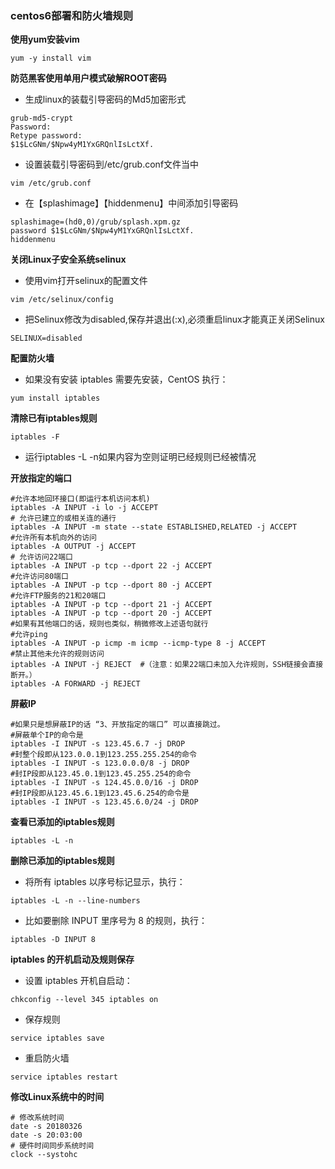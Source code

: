 ### centos6部署和防火墙规则

**使用yum安装vim**
```
yum -y install vim
```

**防范黑客使用单用户模式破解ROOT密码**

* 生成linux的装载引导密码的Md5加密形式
```
grub-md5-crypt
Password:
Retype password:
$1$LcGNm/$Npw4yM1YxGRQnlIsLctXf.
```

* 设置装载引导密码到/etc/grub.conf文件当中
```
vim /etc/grub.conf
```

* 在【splashimage】【hiddenmenu】中间添加引导密码
```
splashimage=(hd0,0)/grub/splash.xpm.gz
password $1$LcGNm/$Npw4yM1YxGRQnlIsLctXf.
hiddenmenu
```

**关闭Linux子安全系统selinux**

* 使用vim打开selinux的配置文件
```
vim /etc/selinux/config
```

* 把Selinux修改为disabled,保存并退出(:x),必须重启linux才能真正关闭Selinux
```
SELINUX=disabled
```

**配置防火墙**

* 如果没有安装 iptables 需要先安装，CentOS 执行：
```
yum install iptables
```

**清除已有iptables规则**
```
iptables -F
```
* 运行iptables -L -n如果内容为空则证明已经规则已经被情况

**开放指定的端口**
```
#允许本地回环接口(即运行本机访问本机)
iptables -A INPUT -i lo -j ACCEPT
# 允许已建立的或相关连的通行
iptables -A INPUT -m state --state ESTABLISHED,RELATED -j ACCEPT
#允许所有本机向外的访问
iptables -A OUTPUT -j ACCEPT
# 允许访问22端口
iptables -A INPUT -p tcp --dport 22 -j ACCEPT
#允许访问80端口
iptables -A INPUT -p tcp --dport 80 -j ACCEPT
#允许FTP服务的21和20端口
iptables -A INPUT -p tcp --dport 21 -j ACCEPT
iptables -A INPUT -p tcp --dport 20 -j ACCEPT
#如果有其他端口的话，规则也类似，稍微修改上述语句就行
#允许ping
iptables -A INPUT -p icmp -m icmp --icmp-type 8 -j ACCEPT
#禁止其他未允许的规则访问
iptables -A INPUT -j REJECT  #（注意：如果22端口未加入允许规则，SSH链接会直接断开。）
iptables -A FORWARD -j REJECT
```

**屏蔽IP**
```
#如果只是想屏蔽IP的话 “3、开放指定的端口” 可以直接跳过。
#屏蔽单个IP的命令是
iptables -I INPUT -s 123.45.6.7 -j DROP
#封整个段即从123.0.0.1到123.255.255.254的命令
iptables -I INPUT -s 123.0.0.0/8 -j DROP
#封IP段即从123.45.0.1到123.45.255.254的命令
iptables -I INPUT -s 124.45.0.0/16 -j DROP
#封IP段即从123.45.6.1到123.45.6.254的命令是
iptables -I INPUT -s 123.45.6.0/24 -j DROP
```

**查看已添加的iptables规则**
```
iptables -L -n
```

**删除已添加的iptables规则**

* 将所有 iptables 以序号标记显示，执行：
```
iptables -L -n --line-numbers
```

* 比如要删除 INPUT 里序号为 8 的规则，执行：
```
iptables -D INPUT 8
```

**iptables 的开机启动及规则保存**

* 设置 iptables 开机自启动：
```
chkconfig --level 345 iptables on
```

* 保存规则
```
service iptables save
```

* 重启防火墙
```
service iptables restart
```

**修改Linux系统中的时间**
```
# 修改系统时间
date -s 20180326
date -s 20:03:00
# 硬件时间同步系统时间
clock --systohc
```